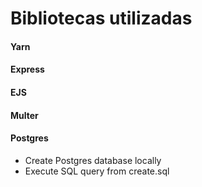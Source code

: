 # Bibliotecas utilizadas

#### Yarn
#### Express
#### EJS
#### Multer

#### Postgres
- Create Postgres database locally
- Execute SQL query from create.sql
